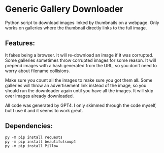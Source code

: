 # Generic Gallery Downloader
Python script to download images linked by thumbnails on a webpage. Only works on galleries where the thumbnail directly links to the full image.

## Features:

It fakes being a browser.
It will re-download an image if it was corrupted. Some galleries sometimes throw corrupted images for some reason.
It will prepend images with a hash generated from the URL, so you don't need to worry about filename collisions.

Make sure you count all the images to make sure you got them all. Some galleries will throw an advertisement link instead of the image, so you should run the downloader again until you have all the images. It will skip over images already downloaded.

All code was generated by GPT4. I only skimmed through the code myself, but I use it and it seems to work great.

## Dependencies:
```
py -m pip install requests
py -m pip install beautifulsoup4
py -m pip install Pillow
```
